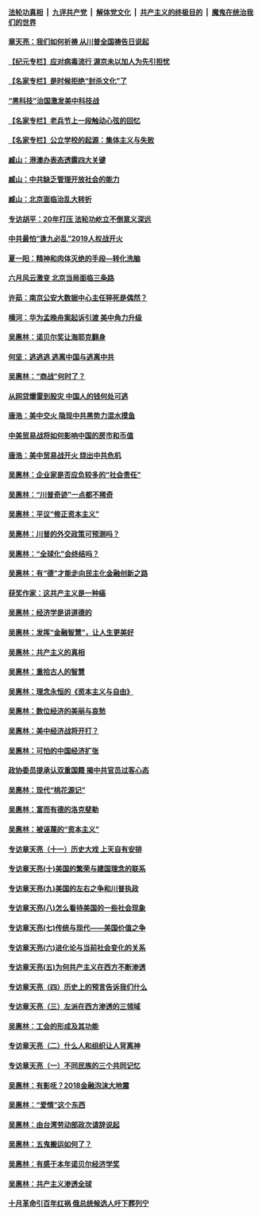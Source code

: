 

####  [法轮功真相](../../../../basic/blob/master/README.md?t=06210802) &nbsp;|&nbsp; [九评共产党](../../../../9ping.md/blob/master/README.md?t=06210802) &nbsp;|&nbsp; [解体党文化](../../../../jtdwh.md/blob/master/README.md?t=06210802)  &nbsp;|&nbsp; [共产主义的终极目的](../../../../gczydzjmd.md/blob/master/README.md?t=06210802) &nbsp;|&nbsp; [魔鬼在统治我们的世界](../../../../mgztzwmdsj.md/blob/master/README.md?t=06210802) 

#### [章天亮：我们如何祈祷 从川普全国祷告日说起](../pages/nsc423/n11944627.md?t=06210802) 

#### [【纪元专栏】应对病毒流行 渥京未以加人为先引担忧](../pages/nsc423/n11875714.md?t=06210802) 

#### [【名家专栏】是时候拒绝“封杀文化”了](../pages/nsc423/n11814093.md?t=06210802) 

#### [“黑科技”治国激发美中科技战](../pages/nsc423/n11638056.md?t=06210802) 

#### [【名家专栏】老兵节上一段触动心弦的回忆](../pages/nsc423/n11646016.md?t=06210802) 

#### [【名家专栏】公立学校的起源：集体主义与失败](../pages/nsc423/n11601833.md?t=06210802) 

#### [臧山：港澳办表态透露四大关键](../pages/nsc423/n11421628.md?t=06210802) 

#### [臧山：中共缺乏管理开放社会的能力](../pages/nsc423/n11407457.md?t=06210802) 

#### [臧山：北京面临治乱大转折](../pages/nsc423/n11406895.md?t=06210802) 

#### [专访胡平：20年打压 法轮功屹立不倒意义深远](../pages/nsc423/n11398800.md?t=06210802) 

#### [中共最怕“逢九必乱”2019人权战开火](../pages/nsc423/n11385248.md?t=06210802) 

#### [夏一阳：精神和肉体灭绝的手段—转化洗脑](../pages/nsc423/n11368250.md?t=06210802) 

#### [六月风云激变 北京当局面临三条路](../pages/nsc423/n11313668.md?t=06210802) 

#### [许茹：南京公安大数据中心主任猝死是偶然？](../pages/nsc423/n11064744.md?t=06210802) 

#### [横河：华为孟晚舟案起诉引渡 美中角力升级](../pages/nsc423/n11027230.md?t=06210802) 

#### [吴惠林：诺贝尔奖让海耶克翻身](../pages/nsc423/n10890049.md?t=06210802) 

#### [何坚：逃逃逃 逃离中国与逃离中共](../pages/nsc423/n10592891.md?t=06210802) 

#### [吴惠林：“商战”何时了？](../pages/nsc423/n10573558.md?t=06210802) 

#### [从网贷爆雷到股灾 中国人的钱何处可逃](../pages/nsc423/n10572800.md?t=06210802) 

#### [唐浩：美中交火 隐现中共黑势力混水摸鱼](../pages/nsc423/n10544040.md?t=06210802) 

#### [中美贸易战将如何影响中国的房市和币值](../pages/nsc423/n10543697.md?t=06210802) 

#### [唐浩：美中贸易战开火 烧出中共危机](../pages/nsc423/n10540126.md?t=06210802) 

#### [吴惠林：企业家是否应负较多的“社会责任”](../pages/nsc423/n10535022.md?t=06210802) 

#### [吴惠林：“川普奇迹”一点都不稀奇](../pages/nsc423/n10512808.md?t=06210802) 

#### [吴惠林：平议“修正资本主义”](../pages/nsc423/n10495724.md?t=06210802) 

#### [吴惠林：川普的外交政策可预测吗？](../pages/nsc423/n10462387.md?t=06210802) 

#### [吴惠林：“全球化”会终结吗？](../pages/nsc423/n10452838.md?t=06210802) 

#### [吴惠林：有“德”才能走向民主化金融创新之路](../pages/nsc423/n10432292.md?t=06210802) 

#### [获奖作家：这共产主义是一种癌](../pages/nsc423/n10431541.md?t=06210802) 

#### [吴惠林：经济学是讲道德的](../pages/nsc423/n10398014.md?t=06210802) 

#### [吴惠林：发挥“金融智慧”，让人生更美好](../pages/nsc423/n10375019.md?t=06210802) 

#### [吴惠林：共产主义的真相](../pages/nsc423/n10351394.md?t=06210802) 

#### [吴惠林：重拾古人的智慧](../pages/nsc423/n10337691.md?t=06210802) 

#### [吴惠林：理念永恒的《资本主义与自由》](../pages/nsc423/n10316274.md?t=06210802) 

#### [吴惠林：数位经济的美丽与哀愁](../pages/nsc423/n10292946.md?t=06210802) 

#### [吴惠林：美中经济战将开打？](../pages/nsc423/n10258825.md?t=06210802) 

#### [吴惠林：可怕的中国经济扩张](../pages/nsc423/n10219147.md?t=06210802) 

#### [政协委员提承认双重国籍 揭中共官员过客心态](../pages/nsc423/n10208809.md?t=06210802) 

#### [吴惠林：现代“桃花源记”](../pages/nsc423/n10185234.md?t=06210802) 

#### [吴惠林：富而有德的洛克斐勒](../pages/nsc423/n10142264.md?t=06210802) 

#### [吴惠林：被诬蔑的“资本主义”](../pages/nsc423/n10124816.md?t=06210802) 

#### [专访章天亮（十一）历史大戏 上天自有安排](../pages/nsc423/n10094905.md?t=06210802) 

#### [专访章天亮(十)美国的繁荣与建国理念的联系](../pages/nsc423/n10094899.md?t=06210802) 

#### [专访章天亮(九)美国的左右之争和川普执政](../pages/nsc423/n10094889.md?t=06210802) 

#### [专访章天亮(八)怎么看待美国的一些社会现象](../pages/nsc423/n10094857.md?t=06210802) 

#### [专访章天亮(七)传统与现代——美国价值之争](../pages/nsc423/n10093140.md?t=06210802) 

#### [专访章天亮(六)进化论与当前社会变化的关系](../pages/nsc423/n10092036.md?t=06210802) 

#### [专访章天亮(五)为何共产主义在西方不断渗透](../pages/nsc423/n10083620.md?t=06210802) 

#### [专访章天亮（四）历史上的预言告诉我们什么](../pages/nsc423/n10083606.md?t=06210802) 

#### [专访章天亮（三）左派在西方渗透的三领域](../pages/nsc423/n10081115.md?t=06210802) 

#### [吴惠林：工会的形成及其功能](../pages/nsc423/n10080633.md?t=06210802) 

#### [专访章天亮（二）什么人和组织让人背离神](../pages/nsc423/n10076637.md?t=06210802) 

#### [专访章天亮（一）不同民族的三个共同记忆](../pages/nsc423/n10074188.md?t=06210802) 

#### [吴惠林：有影呒？2018金融泡沫大地震](../pages/nsc423/n10040534.md?t=06210802) 

#### [吴惠林：“爱情”这个东西](../pages/nsc423/n10019423.md?t=06210802) 

#### [吴惠林：由台湾劳动部政次请辞说起](../pages/nsc423/n9979679.md?t=06210802) 

#### [吴惠林：五鬼搬运如何了？](../pages/nsc423/n9925338.md?t=06210802) 

#### [吴惠林：有感于本年诺贝尔经济学奖](../pages/nsc423/n9871883.md?t=06210802) 

#### [吴惠林：共产主义渗透全球](../pages/nsc423/n9812748.md?t=06210802) 

#### [十月革命引百年红祸 俄总统候选人吁下葬列宁](../pages/nsc423/n9810182.md?t=06210802) 

